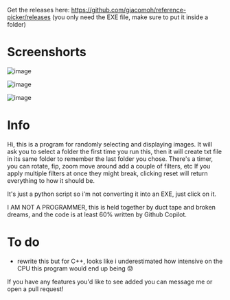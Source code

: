 Get the releases here: https://github.com/giacomoh/reference-picker/releases (you only need the EXE file, make sure to put it inside a folder)

# Screenshorts
![image](https://github.com/giacomoh/reference-picker/assets/53836108/91817358-6d2c-4364-a501-65d50a812e16)

![image](https://github.com/giacomoh/reference-picker/assets/53836108/12121c02-9927-4109-9561-25b99cf1eae0)

![image](https://github.com/giacomoh/reference-picker/assets/53836108/2e2a74b5-a87b-43d0-9dd7-30e5c0917da1)


# Info

Hi, this is a program for randomly selecting and displaying images.
It will ask you to select a folder the first time you run this, then it will create txt file in its same folder to remember the last folder you chose.
There's a timer, you can rotate, fip, zoom move around add a couple of filters, etc
If you apply multiple filters at once they might break, clicking reset will return everything to how it should be.

It's just a python script so i'm not converting it into an EXE, just click on it.

I AM NOT A PROGRAMMER, this is held together by duct tape and broken dreams, and the code is at least 60% written by Github Copilot.

# To do

- rewrite this but for C++, looks like i underestimated how intensive on the CPU this program would end up being 😓

If you have any features you'd like to see added you can message me or open a pull request!
